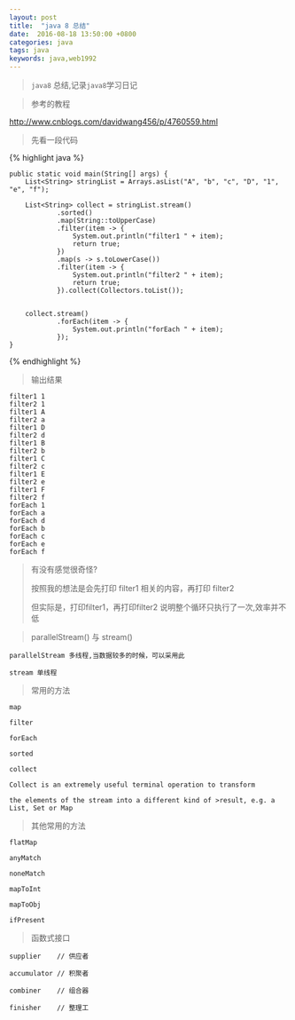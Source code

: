 ```yaml
---
layout: post
title:  "java 8 总结"
date:  2016-08-18 13:50:00 +0800
categories: java
tags: java
keywords: java,web1992
---
```


>`java8` 总结,记录`java8`学习日记
>

<!--more-->

>参考的教程
>

http://www.cnblogs.com/davidwang456/p/4760559.html


>先看一段代码
>
	
{% highlight java %}

    public static void main(String[] args) {
        List<String> stringList = Arrays.asList("A", "b", "c", "D", "1", "e", "f");

        List<String> collect = stringList.stream()
                .sorted()
                .map(String::toUpperCase)
                .filter(item -> {
                    System.out.println("filter1 " + item);
                    return true;
                })
                .map(s -> s.toLowerCase())
                .filter(item -> {
                    System.out.println("filter2 " + item);
                    return true;
                }).collect(Collectors.toList());


        collect.stream()
                .forEach(item -> {
                    System.out.println("forEach " + item);
                });
    }

{% endhighlight %}

>输出结果
	
	filter1 1
	filter2 1
	filter1 A
	filter2 a
	filter1 D
	filter2 d
	filter1 B
	filter2 b
	filter1 C
	filter2 c
	filter1 E
	filter2 e
	filter1 F
	filter2 f
	forEach 1
	forEach a
	forEach d
	forEach b
	forEach c
	forEach e
	forEach f

>有没有感觉很奇怪?
>
>按照我的想法是会先打印 filter1  相关的内容，再打印 filter2
>
>但实际是，打印filter1，再打印filter2 说明整个循环只执行了一次,效率并不低

>parallelStream() 与  stream()
>
 
	parallelStream 多线程,当数据较多的时候，可以采用此
	
	stream 单线程


>常用的方法
>

	map
	
	filter
	
	forEach
	
	sorted
	
	collect
	
	Collect is an extremely useful terminal operation to transform
	 
	the elements of the stream into a different kind of >result, e.g. a List, Set or Map


>其他常用的方法
>

	flatMap
	
	anyMatch
	
	noneMatch
	
	mapToInt
	
	mapToObj
	
	ifPresent

>函数式接口
>
	

	supplier 	// 供应者
	
	accumulator // 积聚者
	
	combiner 	// 组合器
	
	finisher	// 整理工


